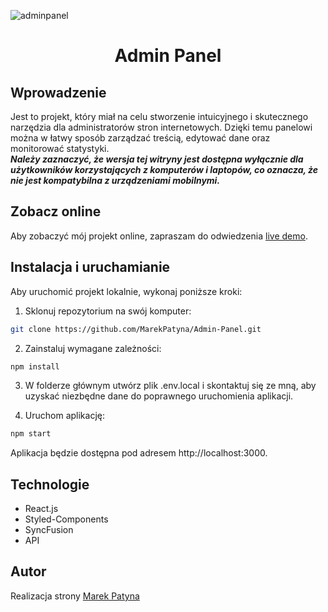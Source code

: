 ![adminpanel](https://user-images.githubusercontent.com/103312126/229307981-96dd4463-790a-4eb2-b927-30e0d04b1ff2.gif)

# <p align="center">Admin Panel</p>


## Wprowadzenie

Jest to projekt, który miał na celu stworzenie intuicyjnego i skutecznego narzędzia dla administratorów stron internetowych. Dzięki temu panelowi można w łatwy sposób zarządzać treścią, edytować dane oraz monitorować statystyki. <br />***Należy zaznaczyć, że wersja tej witryny jest dostępna wyłącznie dla użytkowników korzystających z komputerów i laptopów, co oznacza, że nie jest kompatybilna z urządzeniami mobilnymi.***


## Zobacz online

Aby zobaczyć mój projekt online, zapraszam do odwiedzenia [live demo](https://marekpatyna-admin-panel.netlify.app).



## Instalacja i uruchamianie

Aby uruchomić projekt lokalnie, wykonaj poniższe kroki:

1. Sklonuj repozytorium na swój komputer:

  ```bash
  git clone https://github.com/MarekPatyna/Admin-Panel.git
  ```

2. Zainstaluj wymagane zależności:


  ```bash
  npm install
  ```

3. W folderze głównym utwórz plik .env.local i skontaktuj się ze mną, aby uzyskać niezbędne dane do poprawnego uruchomienia aplikacji.


4. Uruchom aplikację:

  ```bash
npm start
  ```
Aplikacja będzie dostępna pod adresem http://localhost:3000.


## Technologie

- React.js
- Styled-Components
- SyncFusion
- API

## Autor

Realizacja strony [Marek Patyna](https://github.com/MarekPatyna)
